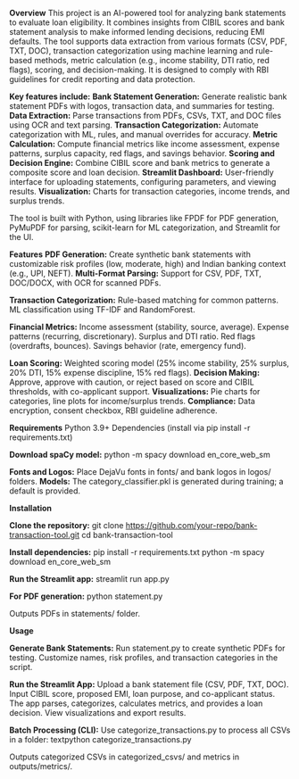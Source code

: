 **Overview**
This project is an AI-powered tool for analyzing bank statements to evaluate loan eligibility. It combines insights from CIBIL scores and bank statement analysis to make informed lending decisions, reducing EMI defaults. The tool supports data extraction from various formats (CSV, PDF, TXT, DOC), transaction categorization using machine learning and rule-based methods, metric calculation (e.g., income stability, DTI ratio, red flags), scoring, and decision-making. It is designed to comply with RBI guidelines for credit reporting and data protection.

**Key features include:**
**Bank Statement Generation:** Generate realistic bank statement PDFs with logos, transaction data, and summaries for testing.
**Data Extraction:** Parse transactions from PDFs, CSVs, TXT, and DOC files using OCR and text parsing.
**Transaction Categorization:** Automate categorization with ML, rules, and manual overrides for accuracy.
**Metric Calculation:** Compute financial metrics like income assessment, expense patterns, surplus capacity, red flags, and savings behavior.
**Scoring and Decision Engine:** Combine CIBIL score and bank metrics to generate a composite score and loan decision.
**Streamlit Dashboard:** User-friendly interface for uploading statements, configuring parameters, and viewing results.
**Visualization:** Charts for transaction categories, income trends, and surplus trends.

The tool is built with Python, using libraries like FPDF for PDF generation, PyMuPDF for parsing, scikit-learn for ML categorization, and Streamlit for the UI.

**Features**
**PDF Generation:** Create synthetic bank statements with customizable risk profiles (low, moderate, high) and Indian banking context (e.g., UPI, NEFT).
**Multi-Format Parsing:** Support for CSV, PDF, TXT, DOC/DOCX, with OCR for scanned PDFs.

**Transaction Categorization:**
Rule-based matching for common patterns.
ML classification using TF-IDF and RandomForest.

**Financial Metrics:**
Income assessment (stability, source, average).
Expense patterns (recurring, discretionary).
Surplus and DTI ratio.
Red flags (overdrafts, bounces).
Savings behavior (rate, emergency fund).


**Loan Scoring:** Weighted scoring model (25% income stability, 25% surplus, 20% DTI, 15% expense discipline, 15% red flags).
**Decision Making:** Approve, approve with caution, or reject based on score and CIBIL thresholds, with co-applicant support.
**Visualizations:** Pie charts for categories, line plots for income/surplus trends.
**Compliance:** Data encryption, consent checkbox, RBI guideline adherence.

**Requirements**
Python 3.9+
Dependencies (install via pip install -r requirements.txt)

**Download spaCy model:** python -m spacy download en_core_web_sm


**Fonts and Logos:** Place DejaVu fonts in fonts/ and bank logos in logos/ folders.
**Models:** The category_classifier.pkl is generated during training; a default is provided.

**Installation**

**Clone the repository:**
git clone https://github.com/your-repo/bank-transaction-tool.git
cd bank-transaction-tool

**Install dependencies:**
pip install -r requirements.txt
python -m spacy download en_core_web_sm

**Run the Streamlit app:**
streamlit run app.py

**For PDF generation:**
python statement.py

Outputs PDFs in statements/ folder.

**Usage**

**Generate Bank Statements:**
Run statement.py to create synthetic PDFs for testing.
Customize names, risk profiles, and transaction categories in the script.

**Run the Streamlit App:**
Upload a bank statement file (CSV, PDF, TXT, DOC).
Input CIBIL score, proposed EMI, loan purpose, and co-applicant status.
The app parses, categorizes, calculates metrics, and provides a loan decision.
View visualizations and export results.


**Batch Processing (CLI):**
Use categorize_transactions.py to process all CSVs in a folder:
textpython categorize_transactions.py

Outputs categorized CSVs in categorized_csvs/ and metrics in outputs/metrics/.


